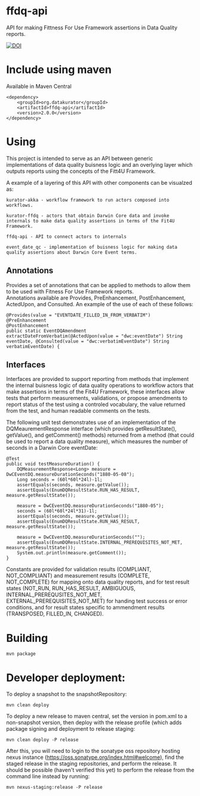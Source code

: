# ffdq-api

API for making Fittness For Use Framework assertions in Data Quality reports.


[![DOI](https://zenodo.org/badge/DOI/10.5281/zenodo.891415.svg)](https://doi.org/10.5281/zenodo.891415)



# Include using maven

Available in Maven Central

    <dependency>
        <groupId>org.datakurator</groupId>
        <artifactId>ffdq-api</artifactId>
        <version>2.0.0</version>
    </dependency>

# Using

This project is intended to serve as an API between generic implementations of data quality buisness logic and an overlying layer which outputs reports using the concepts of the Fitt4U Framework.  

A example of a layering of this API with other components can be visualzed as: 

    kurator-akka - workflow framework to run actors composed into workflows.

    kurator-ffdq - actors that obtain Darwin Core data and invoke internals to make data quality assertions in terms of the Fit4U Framework.

    ffdq-api - API to connect actors to internals

    event_date_qc - implementation of buisness logic for making data quality assertions about Darwin Core Event terms.


## Annotations

Provides a set of annotations that can be applied to methods to allow them to be used with Fitness For Use Framework reports.  
Annotations available are Provides, PreEnhancement, PostEnhancement, ActedUpon, and Consulted.  An example of the use of each of these follows:

    @Provides(value = "EVENTDATE_FILLED_IN_FROM_VERBATIM")
    @PreEnhancement
    @PostEnhancement
    public static EventDQAmendment extractDateFromVerbatim(@ActedUpon(value = "dwc:eventDate") String eventDate, @Consulted(value = "dwc:verbatimEventDate") String verbatimEventDate) { 
    

## Interfaces

Interfaces are provided to support reporting from methods that implement the internal buisness logic of data quality operations to workflow actors that make assertions in terms of the Fit4U Framework, these interfaces allow tests that perform measurements, validations, or propose amendments to report status of the test using a controled vocabulary, the value returned from the test, and human readable comments on the tests. 

The following unit test demonstrates use of an implementation of the DQMeaurementResponse interface (which provides getResultState(), getValue(), and getComment() methods) returned from a method (that could be used to report a data quality measure), which measures the number of seconds in a Darwin Core eventDate:

    @Test
    public void testMeasureDuration() { 
        DQMeasurementResponse<Long> measure = DwCEventDQ.measureDurationSeconds("1880-05-08");
        Long seconds = (60l*60l*24l)-1l; 
        assertEquals(seconds, measure.getValue());
        assertEquals(EnumDQResultState.RUN_HAS_RESULT, measure.getResultState());
        
        measure = DwCEventDQ.measureDurationSeconds("1880-05");
        seconds = (60l*60l*24l*31)-1l; 
        assertEquals(seconds, measure.getValue());      
        assertEquals(EnumDQResultState.RUN_HAS_RESULT, measure.getResultState());
        
        measure = DwCEventDQ.measureDurationSeconds("");
        assertEquals(EnumDQResultState.INTERNAL_PREREQUISITES_NOT_MET, measure.getResultState());
        System.out.println(measure.getComment());
    }

Constants are provided for validation results (COMPLIANT, NOT_COMPLIANT) and measurement results (COMPLETE, NOT_COMPLETE) for mapping onto data quality reports, and for test result states (NOT_RUN, RUN_HAS_RESULT, AMBIGUOUS, INTERNAL_PREREQUSITES_NOT_MET, EXTERNAL_PREREQUISITES_NOT_MET) for handing test success or error conditions, and for result states specific to ammendment results (TRANSPOSED, FILLED_IN, CHANGED).


# Building

    mvn package

# Developer deployment: 

To deploy a snapshot to the snapshotRepository:

    mvn clean deploy

To deploy a new release to maven central, set the version in pom.xml to a non-snapshot version, then deploy with the release profile (which adds package signing and deployment to release staging:

    mvn clean deploy -P release

After this, you will need to login to the sonatype oss repository hosting nexus instance (https://oss.sonatype.org/index.html#welcome), find the staged release in the staging repositories, and perform the release.  It should be possible (haven't verified this yet) to perform the release from the command line instead by running:

    mvn nexus-staging:release -P release

